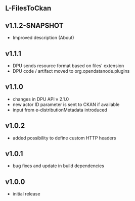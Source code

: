 L-FilesToCkan
----------

v1.1.2-SNAPSHOT
---
* Improved description (About)

v1.1.1
---
* DPU sends resource format based on files' extension
* DPU code / artifact moved to org.opendatanode.plugins

v1.1.0
---
* changes in DPU API v 2.1.0
* new actor ID parameter is sent to CKAN if available
* input from e-distributionMetadata introduced

v1.0.2
---
* added possibility to define custom HTTP headers

v1.0.1
---
* bug fixes and update in build dependencies

v1.0.0
---
* initial release